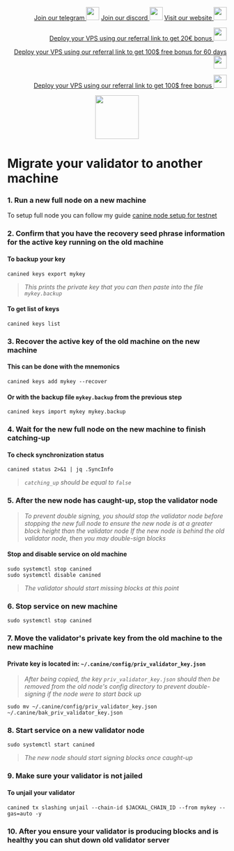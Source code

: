 <p style="font-size:14px" align="right">
<a href="https://t.me/kjnotes" target="_blank">Join our telegram <img src="https://user-images.githubusercontent.com/50621007/183283867-56b4d69f-bc6e-4939-b00a-72aa019d1aea.png" width="30"/></a>
<a href="https://discord.gg/JqQNcwff2e" target="_blank">Join our discord <img src="https://user-images.githubusercontent.com/50621007/176236430-53b0f4de-41ff-41f7-92a1-4233890a90c8.png" width="30"/></a>
<a href="https://kjnodes.com/" target="_blank">Visit our website <img src="https://user-images.githubusercontent.com/50621007/168689709-7e537ca6-b6b8-4adc-9bd0-186ea4ea4aed.png" width="30"/></a>
</p>

<p style="font-size:14px" align="right">
<a href="https://hetzner.cloud/?ref=y8pQKS2nNy7i" target="_blank">Deploy your VPS using our referral link to get 20€ bonus <img src="https://user-images.githubusercontent.com/50621007/174612278-11716b2a-d662-487e-8085-3686278dd869.png" width="30"/></a>
</p>
<p style="font-size:14px" align="right">
<a href="https://m.do.co/c/17b61545ca3a" target="_blank">Deploy your VPS using our referral link to get 100$ free bonus for 60 days <img src="https://user-images.githubusercontent.com/50621007/183284313-adf81164-6db4-4284-9ea0-bcb841936350.png" width="30"/></a>
</p>
<p style="font-size:14px" align="right">
<a href="https://www.vultr.com/?ref=7418642" target="_blank">Deploy your VPS using our referral link to get 100$ free bonus <img src="https://user-images.githubusercontent.com/50621007/183284971-86057dc2-2009-4d40-a1d4-f0901637033a.png" width="30"/></a>
</p>

<p align="center">
  <img height="100" height="auto" src="https://user-images.githubusercontent.com/50621007/198128163-97607b9a-32cf-45c3-b4bc-73f9ba4471bc.png">
</p>

# Migrate your validator to another machine

### 1. Run a new full node on a new machine
To setup full node you can follow my guide [canine node setup for testnet](https://github.com/kj89/testnet_manuals/blob/main/canine/README.md)

### 2. Confirm that you have the recovery seed phrase information for the active key running on the old machine

#### To backup your key
```
canined keys export mykey
```
> _This prints the private key that you can then paste into the file `mykey.backup`_

#### To get list of keys
```
canined keys list
```

### 3. Recover the active key of the old machine on the new machine

#### This can be done with the mnemonics
```
canined keys add mykey --recover
```

#### Or with the backup file `mykey.backup` from the previous step
```
canined keys import mykey mykey.backup
```

### 4. Wait for the new full node on the new machine to finish catching-up

#### To check synchronization status
```
canined status 2>&1 | jq .SyncInfo
```
> _`catching_up` should be equal to `false`_

### 5. After the new node has caught-up, stop the validator node

> _To prevent double signing, you should stop the validator node before stopping the new full node to ensure the new node is at a greater block height than the validator node_
> _If the new node is behind the old validator node, then you may double-sign blocks_

#### Stop and disable service on old machine
```
sudo systemctl stop canined
sudo systemctl disable canined
```
> _The validator should start missing blocks at this point_

### 6. Stop service on new machine
```
sudo systemctl stop canined
```

### 7. Move the validator's private key from the old machine to the new machine
#### Private key is located in: `~/.canine/config/priv_validator_key.json`

> _After being copied, the key `priv_validator_key.json` should then be removed from the old node's config directory to prevent double-signing if the node were to start back up_
```
sudo mv ~/.canine/config/priv_validator_key.json ~/.canine/bak_priv_validator_key.json
```

### 8. Start service on a new validator node
```
sudo systemctl start canined
```
> _The new node should start signing blocks once caught-up_

### 9. Make sure your validator is not jailed
#### To unjail your validator
```
canined tx slashing unjail --chain-id $JACKAL_CHAIN_ID --from mykey --gas=auto -y
```

### 10. After you ensure your validator is producing blocks and is healthy you can shut down old validator server

